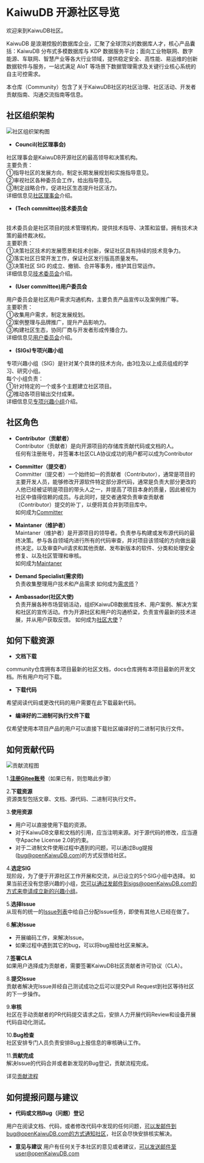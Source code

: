 # KaiwuDB 开源社区导览

欢迎来到KaiwuDB社区。

KaiwuDB 是浪潮控股的数据库企业，汇聚了全球顶尖的数据库人才，核心产品囊括：KaiwuDB 分布式多模数据库与 KDP 数据服务平台；面向工业物联网、数字能源、车联网、智慧产业等各大行业领域，提供稳定安全、高性能、易运维的创新数据软件与服务，一站式满足 AIoT 等场景下数据管理需求及关键行业核心系统的自主可控需求。

本仓库（Community）包含了关于KaiwuDB社区的社区治理、社区活动、开发者贡献指南、沟通交流指南等信息。

## 社区组织架构

![社区组织架构图](https://gitee.com/kaiwudb-opensource/community/blob/master/Figures/Organization_structure.png)


- **Council(社区理事会)**

社区理事会是KaiwuDB开源社区的最高领导和决策机构。 
<br>主要负责：  
①指导社区的发展方向，制定长期发展规划和实施指导意见。  
②审视社区各种委员会工作，给出指导意见。
<br>③制定战略合作，促进社区生态提升社区活力。
<br>详细信息见[社区理事会](![](https://gitee.com/kaiwudb-opensource/community/blob/master/Council.md))介绍。

- **(Tech committee)技术委员会**

<br>技术委员会是社区项目的技术管理机构，提供技术指导、决策和监督。拥有技术决策的最终裁决权。<br>主要职责：
<br>①决策社区技术的发展愿景和技术创新，保证社区具有持续的技术竞争力。
<br>②落实社区日常开发工作，保证社区发行版高质量发布。
<br>③决策社区 SIG 的成立、撤销、合并等事务，维护其日常运作。
<br>详细信息见[技术委员会](![](https://gitee.com/kaiwudb-opensource/community/blob/master/Tech_committee.md))介绍。

- **(User committee)用户委员会**

用户委员会是社区用户需求沟通机构，主要负责产品宣传以及案例推广等。<br>主要职责：
<br>①收集用户需求，制定发展规划。
<br>②案例整理与品牌推广，提升产品影响力。
<br>③构建社区生态，协同厂商与开发者形成传播合力。
<br>详细信息见[用户委员会](![](https://gitee.com/kaiwudb-opensource/community/blob/master/User_committee.md))介绍。

- **(SIGs)专项兴趣小组**

专项兴趣小组（SIG）是针对某个具体的技术方向，由3位及以上成员组成的学习、研究小组。
<br>每个小组负责：
<br>①针对特定的一个或多个主题建立社区项目。
<br>②推动各项目输出交付成果。
<br>详细信息见[专项兴趣小组](![](https://gitee.com/kaiwudb-opensource/community/blob/master/SIGs.md))介绍。
## 社区角色
- **Contributor（贡献者）**
<br>Contributor（贡献者）是向开源项目的存储库贡献代码或文档的人。
<br>任何有注册账号，并签署本社区CLA协议成功的用户都可以成为Contributor

- **Committer（提交者）**
<br>Committer（提交者）一个始终如一的贡献者（Contributor），通常是项目的主要开发人员，能够修改开源软件特定部分源代码，通常是负责大部分更改的人他已经被证明是项目的带头人之一，并提高了项目本身的质量，因此被视为社区中值得信赖的成员。与此同时，提交者通常负责审查贡献者（Contributor）提交的补丁，以便将其合并到项目库中。
<br>如何成为[Committer](![](https://gitee.com/kaiwudb-opensource/community/blob/master/Tech_committee.md))

- **Maintaner（维护者）**
<br>Maintaner（维护者）是开源项目的领导者。负责参与构建或发布源代码的最终决策。参与各自领域内进行所有的代码审查，并对项目该领域的方向做出最终决定。以及审查Pull请求和其他贡献、发布新版本的软件、分类和处理安全修复、以及社区管理和审核。
<br>如何成为[Maintaner](https://gitee.com/kaiwudb-opensource/community/blob/master/Tech_committee.md)

- **Demand Specialist(需求师)**
<br>负责收集整理用户技术和产品需求
如何成为[需求师](https://gitee.com/kaiwudb-opensource/community/blob/master/User_committee.md)？
- **Ambassador(社区大使)**
<br>负责开展各种市场营销活动，组织KaiwuDB数据库技术、用户案例、解决方案和社区的宣传活动。作为开源社区和用户的沟通桥梁，负责宣传最新的技术进展，并从用户获取反馈。
如何成为[社区大使](https://gitee.com/kaiwudb-opensource/community/blob/master/User_committee.md)？
## 如何下载资源
- **文档下载**

community仓库拥有本项目最新的社区文档，docs仓库拥有本项目最新的开发文档。所有用户均可下载。

- **下载代码**

希望阅读代码或更改代码的用户需要在此下载最新代码。

- **编译好的二进制可执行文件下载**

仅希望使用本项目产品的用户可以直接下载社区编译好的二进制可执行文件。
## 如何贡献代码
![贡献流程图](https://gitee.com/kaiwudb-opensource/community/blob/master/Figures/KaiwuDB_contribute_process.png)

1.[**注册Gitee账号**](https://gitee.com/signup?redirect_to_url=%2F)（如果已有，则忽略此步骤）

2.**下载资源**
<br>资源类型包括文章、文档、源代码、二进制可执行文件。

3.**使用资源**

- 用户可以直接使用下载的资源。
- 对于KaiwuDB文章和文档的引用，应当注明来源。对于源代码的修改，应当遵守Apache License 2.0的约束。
- 对于二进制文件使用过程中遇到的问题，可以通过Bug提报(bug@openKaiwuDB.com)的方式反馈给社区。

4.**选定SIG**
<br>现阶段，为了便于开源社区工作开展和交流，从已设立的5个SIG小组中选择。
如果当前还没有您感兴趣的小组，您可以通过发邮件到sigs@openKaiwuDB.com的方式来申请成立新的兴趣小组。

5.**选择Issue**
<br>从现有的统一的[Issue列表](https://gitee.com/kaiwudb-opensource/issues)中给自己分配Issue任务，即使有其他人已经在做了。

6.**解决Issue**

- 开展编码工作，来解决Issue。
- 如果过程中遇到其它的bug，可以将bug报给社区来解决。

7.**签署CLA**
<br>如果用户选择成为贡献者，需要签署KaiwuDB社区贡献者许可协议（CLA）。

8.**提交Issue**
<br>贡献者解决完Issue并经自己测试成功之后可以提交Pull Request到社区等待社区的下一步操作。

9.**审核**
<br>社区在手动贡献者的PR代码提交请求之后，安排人力开展代码Review和设备开展代码自动化测试。

10.**Bug检查**
<br>社区安排专门人员负责安排Bug上报信息的审核确认工作。

11.**贡献完成**
<br>解决Issue的代码合并或者新发现的Bug登记，贡献流程完成。

详见[贡献流程](https://gitee.com/kaiwudb-opensource/community/blob/master/Contribute_process.md)

## 如何提报问题与建议
- **代码或文档Bug（问题）登记**

用户在阅读文档、代码，或者修改代码中发现的任何问题，可以发邮件到bug@openKaiwuDB.com的方式通知社区，社区会尽快安排核实解决。

- **意见与建议**
用户有任何关于本社区的意见或者建议，可以发送邮件至user@openKaiwuDB.com